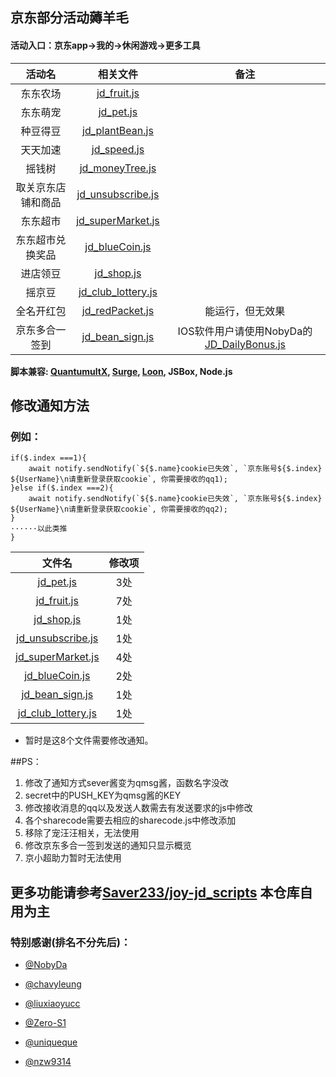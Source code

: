 ## 京东部分活动薅羊毛
####  活动入口：京东app->我的->休闲游戏->更多工具

| 活动名 | 相关文件 | 备注 |
| :----: | :----: | :----: |
| 东东农场 | [jd_fruit.js](jd_fruit.js) |    |
| 东东萌宠 | [jd_pet.js](jd_pet.js) |    |
| 种豆得豆 | [jd_plantBean.js](jd_plantBean.js) |    |
| 天天加速 | [jd_speed.js](jd_speed.js) |    |
| 摇钱树 | [jd_moneyTree.js](jd_moneyTree.js) |    |
| 取关京东店铺和商品 | [jd_unsubscribe.js](jd_unsubscribe.js) |    |
| 东东超市 | [jd_superMarket.js](jd_superMarket.js) |    |
| 东东超市兑换奖品 | [jd_blueCoin.js](jd_blueCoin.js) |    |
| 进店领豆 | [jd_shop.js](jd_shop.js) |    |
| 摇京豆 | [jd_club_lottery.js](jd_club_lottery.js) |    |
| 全名开红包 | [jd_redPacket.js](jd_redPacket.js) | 能运行，但无效果 |
| 京东多合一签到 | [jd_bean_sign.js](jd_bean_sign.js) | IOS软件用户请使用NobyDa的 [JD_DailyBonus.js](https://raw.githubusercontent.com/NobyDa/Script/master/JD-DailyBonus/JD_DailyBonus.js) |

**脚本兼容: [QuantumultX](https://apps.apple.com/us/app/quantumult-x/id1443988620), [Surge](https://apps.apple.com/us/app/surge-4/id1442620678), [Loon](https://apps.apple.com/us/app/loon/id1373567447), JSBox, Node.js**

## 修改通知方法
### 例如：
	if($.index ===1){
		await notify.sendNotify(`${$.name}cookie已失效`, `京东账号${$.index} ${UserName}\n请重新登录获取cookie`, 你需要接收的qq1);
	}else if($.index ===2){
		await notify.sendNotify(`${$.name}cookie已失效`, `京东账号${$.index} ${UserName}\n请重新登录获取cookie`, 你需要接收的qq2);
	}
	······以此类推
	}
	
| 文件名 | 修改项 |
| :----: | :----: |
| [jd_pet.js](jd_pet.js) | 3处 |
| [jd_fruit.js](jd_fruit.js) | 7处 |
| [jd_shop.js](jd_shop.js) | 1处 |
| [jd_unsubscribe.js](jd_unsubscribe.js) | 1处 |
| [jd_superMarket.js](jd_superMarket.js) | 4处 |
| [jd_blueCoin.js](jd_blueCoin.js) | 2处 |
| [jd_bean_sign.js](jd_bean_sign.js) | 1处 |
| [jd_club_lottery.js](jd_club_lottery.js) | 1处 |
  - 暂时是这8个文件需要修改通知。

##PS：
1.  修改了通知方式sever酱变为qmsg酱，函数名字没改
2.  secret中的PUSH_KEY为qmsg酱的KEY
3.  修改接收消息的qq以及发送人数需去有发送要求的js中修改
4.  各个sharecode需要去相应的sharecode.js中修改添加
5.  移除了宠汪汪相关，无法使用
6.  修改京东多合一签到发送的通知只显示概览
7.  京小超助力暂时无法使用

## 更多功能请参考[Saver233/joy-jd_scripts](https://github.com/Saver233/joy-jd_scripts)  本仓库自用为主

### 特别感谢(排名不分先后)：
* [@NobyDa](https://github.com/NobyDa)

* [@chavyleung](https://github.com/chavyleung)

* [@liuxiaoyucc](https://github.com/liuxiaoyucc)

* [@Zero-S1](https://github.com/Zero-S1)

* [@uniqueque](https://github.com/uniqueque)

* [@nzw9314](https://github.com/nzw9314)
